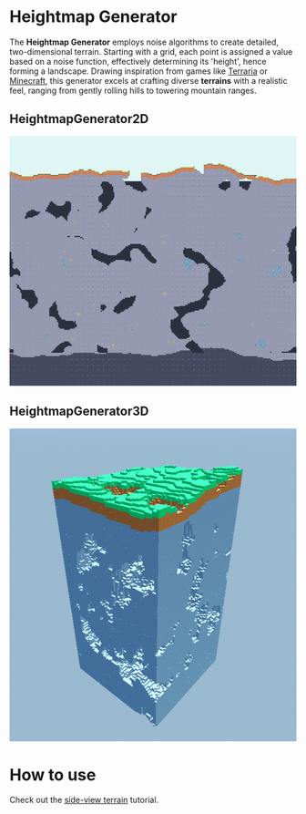 # Heightmap Generator

The **Heightmap Generator** employs noise algorithms to create detailed, two-dimensional terrain. Starting with a grid, each point is assigned a value based on a noise function, effectively determining its 'height', hence forming a landscape. Drawing inspiration from games like [Terraria](https://terraria.org/) or [Minecraft](https://www.minecraft.net/en-us), this generator excels at crafting diverse **terrains** with a realistic feel, ranging from gently rolling hills to towering mountain ranges.

## HeightmapGenerator2D

![Terraria-like terrain using 2 generators and a carver modifier](../assets/terraria-like-generation.png)
## HeightmapGenerator3D
![Minecraft-like terrain using HeightmapGenerator3D](../assets/heightmap-3d-showcase.png)

# How to use

Check out the [side-view terrain](/tutorials/heightmap_generator.md) tutorial.